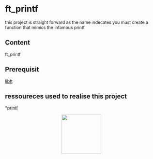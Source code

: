 # ft_printf
this project is straight forward
as the name indecates you must create a function that mimics the infamous
printf

## Content
ft_printf

## Prerequisit
[libft](https://github.com/ilaystone/libft)

## ressoureces used to realise this project
*[printf](https://en.wikipedia.org/wiki/Printf_format_string)

<p align="center">
    <img src="https://i.imgur.com/jm1e5Hk.jpg" height="130">
</p>
